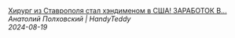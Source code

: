 <!--2024-08-19 15:00:16-->
<div class="yb">
  <a class="nodecor" href="/posts.html?rabota/hirurg_iz_stavropolya_stal_hendimenom_v_ssha_zarabotok_v_razy_bolshe">
    <img class="preview" data-videoid="H53BX9e0M_s" src="https://i1.ytimg.com/vi/H53BX9e0M_s/hqdefault.jpg" align="middle" alt="">
  </a>
  <div class="inlbl text">
    <a class="nodecor" href="/posts.html?rabota/hirurg_iz_stavropolya_stal_hendimenom_v_ssha_zarabotok_v_razy_bolshe">Хирург из Ставрополя стал хэндименом в США! ЗАРАБОТОК В...</a><br>
    <i class="smaller2">Анатолий Полховский | HandyTeddy </i><br>
    <i class="smaller3">2024-08-19</i>
  </div>
</div>
